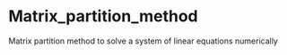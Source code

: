 # Matrix_partition_method
Matrix partition method to solve a system of linear equations numerically
